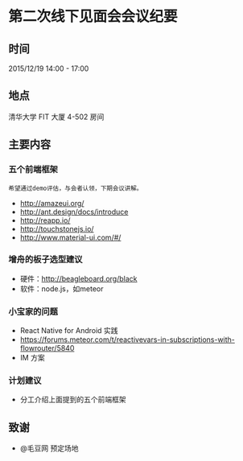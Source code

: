 # 第二次线下见面会会议纪要

## 时间

2015/12/19 14:00 - 17:00

## 地点

清华大学 FIT 大厦 4-502 房间

## 主要内容

### 五个前端框架

    希望通过demo评估，与会者认领，下期会议讲解。

- http://amazeui.org/
- http://ant.design/docs/introduce
- http://reapp.io/
- http://touchstonejs.io/
- http://www.material-ui.com/#/

### 增舟的板子选型建议

- 硬件：http://beagleboard.org/black
- 软件：node.js，如meteor
  

### 小宝家的问题

- React Native for Android 实践
- https://forums.meteor.com/t/reactivevars-in-subscriptions-with-flowrouter/5840
- IM 方案

### 计划建议

- 分工介绍上面提到的五个前端框架

## 致谢

- @毛豆网 预定场地